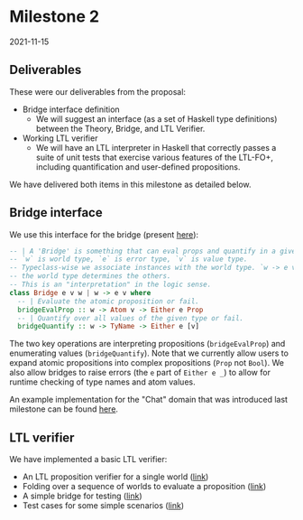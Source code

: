 # Milestone 2
2021-11-15

## Deliverables

These were our deliverables from the proposal:

* Bridge interface definition
  * We will suggest an interface (as a set of Haskell type definitions) between the Theory, Bridge, and LTL Verifier.
* Working LTL verifier
  * We will have an LTL interpreter in Haskell that correctly passes a suite of unit tests that exercise various features of the LTL-FO+, including quantification and user-defined propositions.

We have delivered both items in this milestone as detailed below.

## Bridge interface

We use this interface for the bridge (present [here](https://github.com/ejconlon/ltlspec/blob/master/src/Ltlspec/Types.hs#L144)):

```haskell
-- | A 'Bridge' is something that can eval props and quantify in a given world.
-- `w` is world type, `e` is error type, `v` is value type.
-- Typeclass-wise we associate instances with the world type. `w -> e v` means
-- the world type determines the others.
-- This is an "interpretation" in the logic sense.
class Bridge e v w | w -> e v where
  -- | Evaluate the atomic proposition or fail.
  bridgeEvalProp :: w -> Atom v -> Either e Prop
  -- | Quantify over all values of the given type or fail.
  bridgeQuantify :: w -> TyName -> Either e [v]
```

The two key operations are interpreting propositions (`bridgeEvalProp`) and enumerating values (`bridgeQuantify`). Note that we currently allow users to expand atomic propositions into complex propositions (`Prop` not `Bool`). We also allow bridges to raise errors (the `e` part of `Either e _`) to allow for runtime checking of type names and atom values.

An example implementation for the "Chat" domain that was introduced last milestone can be found [here](https://github.com/ejconlon/ltlspec/blob/18489478c18e564184d11b5ed54e2d80c71676d9/src/Ltlspec/Models/Chat.hs#L265).

## LTL verifier

We have implemented a basic LTL verifier:

* An LTL proposition verifier for a single world ([link](https://github.com/ejconlon/ltlspec/blob/master/src/Ltlspec.hs#L207))
* Folding over a sequence of worlds to evaluate a proposition ([link](https://github.com/ejconlon/ltlspec/blob/master/src/Ltlspec.hs#L323))
* A simple bridge for testing ([link](https://github.com/ejconlon/ltlspec/blob/master/src/Ltlspec/Test/Main.hs#L61))
* Test cases for some simple scenarios ([link](https://github.com/ejconlon/ltlspec/blob/master/src/Ltlspec/Test/Main.hs#L112))
